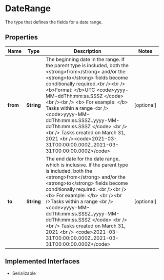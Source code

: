

# DateRange

The type that defines the fields for a date range.
## Properties

Name | Type | Description | Notes
------------ | ------------- | ------------- | -------------
**from** | **String** | The beginning date in the range. If the parent type is included, both the &lt;strong&gt;from&lt;/strong&gt; and/or the &lt;strong&gt;to&lt;/strong&gt; fields become conditionally required.&lt;br /&gt;&lt;br /&gt;&lt;b&gt;Format: &lt;/b&gt;UTC &lt;code&gt;yyyy-MM-ddThh:mm:ss.SSSZ &lt;/code&gt; &lt;br /&gt;&lt;br /&gt; &lt;b&gt; For example: &lt;/b&gt; Tasks within a range  &lt;br /&gt; &lt;code&gt;yyyy-MM-ddThh:mm:ss.SSSZ..yyyy-MM-ddThh:mm:ss.SSSZ &lt;/code&gt; &lt;br /&gt;&lt;br /&gt; Tasks created on March 31, 2021  &lt;br /&gt;&lt;code&gt;2021-03-31T00:00:00.000Z..2021-03-31T00:00:00.000Z&lt;/code&gt;     |  [optional]
**to** | **String** | The end date for the date range, which is inclusive. If the parent type is included, both the &lt;strong&gt;from&lt;/strong&gt; and/or the &lt;strong&gt;to&lt;/strong&gt; fields become conditionally required.  &lt;br /&gt;&lt;br /&gt; &lt;b&gt; For example: &lt;/b&gt; &lt;br /&gt;&lt;br /&gt;Tasks within a range  &lt;br /&gt; &lt;code&gt;yyyy-MM-ddThh:mm:ss.SSSZ..yyyy-MM-ddThh:mm:ss.SSSZ &lt;/code&gt; &lt;br /&gt;&lt;br /&gt; Tasks created on March 31, 2021 &lt;br /&gt; &lt;code&gt;2021-03-31T00:00:00.000Z..2021-03-31T00:00:00.000Z&lt;/code&gt;   |  [optional]


## Implemented Interfaces

* Serializable


